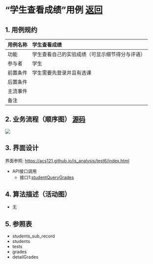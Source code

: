 # “学生查看成绩”用例 [返回](./README.md)
## 1. 用例规约
|用例名称|学生查看成绩|
|-------|:-------------|
|功能|学生查看自己的实验成绩（可显示细节得分与评语）|
|参与者|学生|
|前置条件|学生需要先登录并且有选课|
|后置条件| |
|主流事件| |
|备注| |

## 2. 业务流程（顺序图） [源码](./src/studentQueryGrades.puml)
![](./images/studentQueryGrades.png) 

## 3. 界面设计
界面参照: https://acs121.github.io/is_analysis/test6/index.html
* API接口调用
  * 接口1:[studentQueryGrades](../接口/studentQueryGrades.md)

## 4. 算法描述（活动图）
- 无

## 5. 参照表

- students_sub_record
- students
- tests
- grades 
- detailGrades
